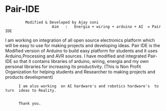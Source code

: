 # Pair-IDE   
             Modified & Developed by Ajay soni 
                         Aim   :   Energia + wiring + arduino + AI  = Pair IDE  
I am working on integration of all open source electronics platform which will be easy to use 
for making  projects and developing ideas.
Pair IDE is the Modified version of Arduino to build easy  platform for students and it uses Arduino,Processing and AVR sources.
I have modified and integrated Pair-IDE  so that it contains libraries of arduino, wiring, energia and my own personal libraries for increasing its productivity.
  (This is Non Profit Organization for helping  students and Researcher to making projects and products development)

          I am also working  on AI hardware's and robotics hardware's  to turn  ideas to Reality.
                 
                   
          Thank you.  
